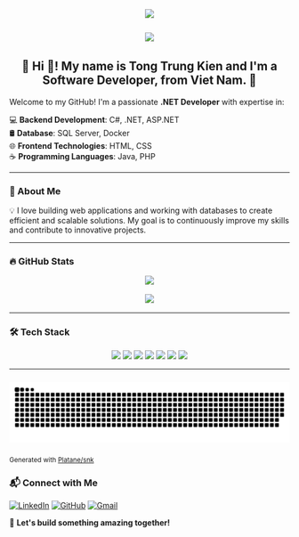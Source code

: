 <div align="center">
  <img height="200" src="https://cdn.dribbble.com/userupload/21210683/file/original-ae94429d47d4e9de6293b05a8f0bc66d.gif"  />
</div>

###

<div align="center">
  <img src="https://komarev.com/ghpvc/?username=TongTrungKien&label=Visitors&color=0e75b6&style=for-the-badge" />
</div>

###

<h2 align="center">🌟 Hi 👋! My name is Tong Trung Kien and I'm a Software Developer, from Viet Nam. 🚀</h2>

Welcome to my GitHub! I'm a passionate **.NET Developer** with expertise in:

💻 **Backend Development**: C#, .NET, ASP.NET  
🛢️ **Database**: SQL Server, Docker  
🌐 **Frontend Technologies**: HTML, CSS  
☕ **Programming Languages**: Java, PHP  

---

### 📸 About Me

💡 I love building web applications and working with databases to create efficient and scalable solutions. My goal is to continuously improve my skills and contribute to innovative projects.

---

### 🔥 GitHub Stats
<p align="center">
  <img src="https://github-readme-stats.vercel.app/api/top-langs/?username=TongTrungKien&layout=compact&theme=tokyonight" />
</p>


<p align="center">
  <img src="https://github-readme-stats.vercel.app/api?username=TongTrungKien&show_icons=true&theme=tokyonight" />
</p>


---

### 🛠️ Tech Stack
<p align="center">
  <img src="https://img.shields.io/badge/C%23-%23239120.svg?&style=for-the-badge&logo=c-sharp&logoColor=white" />
  <img src="https://img.shields.io/badge/.NET-%235C2D91.svg?&style=for-the-badge&logo=.net&logoColor=white" />
  <img src="https://img.shields.io/badge/SQL%20Server-%23CC2927.svg?&style=for-the-badge&logo=microsoft-sql-server&logoColor=white" />
  <img src="https://img.shields.io/badge/HTML5-%23E34F26.svg?&style=for-the-badge&logo=html5&logoColor=white" />
  <img src="https://img.shields.io/badge/CSS3-%231572B6.svg?&style=for-the-badge&logo=css3&logoColor=white" />
  <img src="https://img.shields.io/badge/Java-%23ED8B00.svg?&style=for-the-badge&logo=java&logoColor=white" />
  <img src="https://img.shields.io/badge/PHP-%23777BB4.svg?&style=for-the-badge&logo=php&logoColor=white" />
</p>

---

###
<picture>
  <source media="(prefers-color-scheme: dark)" srcset="https://raw.githubusercontent.com/platane/platane/output/github-contribution-grid-snake-dark.svg">
  <source media="(prefers-color-scheme: light)" srcset="https://raw.githubusercontent.com/platane/platane/output/github-contribution-grid-snake.svg">
  <img alt="github contribution grid snake animation" src="https://raw.githubusercontent.com/platane/platane/output/github-contribution-grid-snake.svg">
</picture>

<sub>Generated with <a href="https://github.com/Platane/snk">Platane/snk</a></sub>

### 📬 Connect with Me
[![LinkedIn](https://img.shields.io/badge/LinkedIn-%230A66C2.svg?&style=for-the-badge&logo=linkedin&logoColor=white)](https://linkedin.com/in/yourprofile)
[![GitHub](https://img.shields.io/badge/GitHub-%23121011.svg?&style=for-the-badge&logo=github&logoColor=white)](https://github.com/TongTrungKien)
[![Gmail](https://img.shields.io/badge/Gmail-D14836?style=for-the-badge&logo=gmail&logoColor=white)](mailto:tongtrungkien2012@gmail.com)

🚀 **Let's build something amazing together!**
